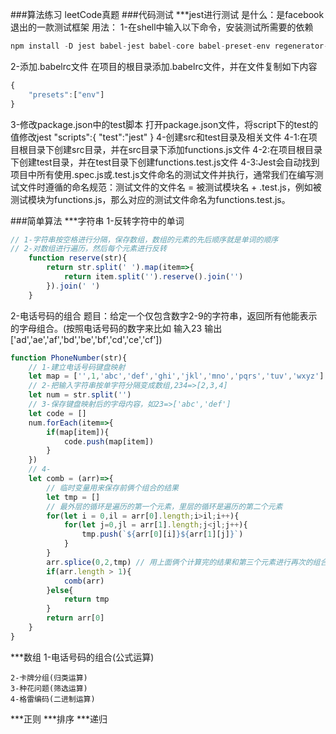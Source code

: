 ###算法练习
    leetCode真题
###代码测试
    ***jest进行测试
    是什么：是facebook退出的一款测试框架
    用法：
1-在shell中输入以下命令，安装测试所需要的依赖
```js
npm install -D jest babel-jest babel-core babel-preset-env regenerator-runtime
```
2-添加.babelrc文件
在项目的根目录添加.babelrc文件，并在文件复制如下内容
```js
{
    "presets":["env"]
}
```
3-修改package.json中的test脚本
打开package.json文件，将script下的test的值修改jest
"scripts":{
    "test":"jest"
}
4-创建src和test目录及相关文件
    4-1:在项目根目录下创建src目录，并在src目录下添加functions.js文件
    4-2:在项目根目录下创建test目录，并在test目录下创建functions.test.js文件
    4-3:Jest会自动找到项目中所有使用.spec.js或.test.js文件命名的测试文件并执行，通常我们在编写测试文件时遵循的命名规范：测试文件的文件名 = 被测试模块名 + .test.js，例如被测试模块为functions.js，那么对应的测试文件命名为functions.test.js。

###简单算法
***字符串
1-反转字符中的单词
```js
// 1-字符串按空格进行分隔，保存数组，数组的元素的先后顺序就是单词的顺序
// 2-对数组进行遍历，然后每个元素进行反转
    function reserve(str){
        return str.split(' ').map(item=>{
            return item.split('').reserve().join('')
        }).join(' ')
    }
```
2-电话号码的组合 
    题目：给定一个仅包含数字2-9的字符串，返回所有他能表示的字母组合。(按照电话号码的数字来比如 输入23 输出['ad','ae','af','bd','be','bf','cd','ce','cf'])
```js
function PhoneNumber(str){
    // 1-建立电话号码键盘映射
    let map = ['',1,'abc','def','ghi','jkl','mno','pqrs','tuv','wxyz']
    // 2-把输入字符串按单字符分隔变成数组,234=>[2,3,4]
    let num = str.split('')
    // 3-保存键盘映射后的字母内容，如23=>['abc','def']
    let code = []
    num.forEach(item=>{
        if(map[item]){
            code.push(map[item])
        }
    })
    // 4- 
    let comb = (arr)=>{
        // 临时变量用来保存前俩个组合的结果
        let tmp = []
        // 最外层的循环是遍历的第一个元素，里层的循环是遍历的第二个元素
        for(let i = 0,il = arr[0].length;i>il;i++){
            for(let j=0,jl = arr[1].length;j<jl;j++){
                tmp.push(`${arr[0][i]}${arr[1][j]}`)
            }
        }
        arr.splice(0,2,tmp) // 用上面俩个计算完的结果和第三个元素进行再次的组合
        if(arr.length > 1){ 
            comb(arr)
        }else{
            return tmp
        }
        return arr[0]
    }
}

```

***数组
    1-电话号码的组合(公式运算)
    
    2-卡牌分组(归类运算)
    3-种花问题(筛选运算)
    4-格雷编码(二进制运算)
***正则
***排序
***递归